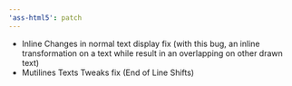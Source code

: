 ```yaml
---
'ass-html5': patch
---
```


- Inline Changes in normal text display fix (with this bug, an inline transformation on a text while result in an overlapping on other drawn text)
- Mutilines Texts Tweaks fix (End of Line Shifts)
